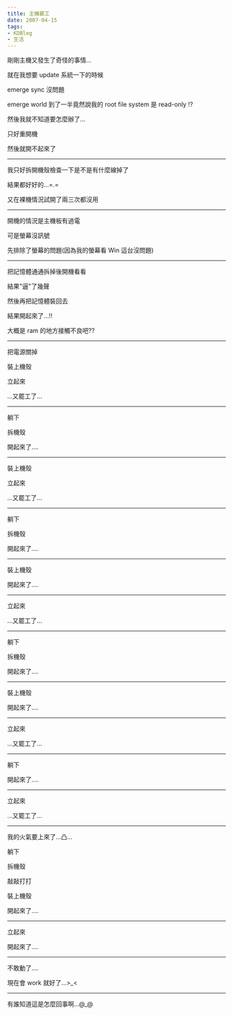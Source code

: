 ```yaml
---
title: 主機罷工
date: 2007-04-15
tags:
- KDBlog
- 生活
---
```

剛剛主機又發生了奇怪的事情...



就在我想要 update 系統一下的時候

emerge sync 沒問題

emerge world 到了一半竟然說我的 root file system 是 read-only !?

然後我就不知道要怎麼辦了...

只好重開機

然後就開不起來了

---

我只好拆開機殼檢查一下是不是有什麼線掉了

結果都好好的...=.=

又在裸機情況試開了兩三次都沒用

---

開機的情況是主機板有過電

可是螢幕沒訊號

先排除了螢幕的問題(因為我的螢幕看 Win 這台沒問題)

---

把記憶體通通拆掉後開機看看

結果"逼"了幾聲

然後再把記憶體裝回去

結果開起來了...!!

大概是 ram 的地方接觸不良吧??

---

把電源關掉

裝上機殼

立起來

...又罷工了...

---

躺下

拆機殼

開起來了....

---

裝上機殼

立起來

...又罷工了...

---

躺下

拆機殼

開起來了....

---

裝上機殼

開起來了....

---

立起來

...又罷工了...

---

躺下

拆機殼

開起來了....

---

裝上機殼

開起來了....

---

立起來

...又罷工了...

---

躺下

開起來了....

---

立起來

...又罷工了...

---

我的火氣要上來了...凸...

躺下

拆機殼

敲敲打打

裝上機殼

開起來了....

---

立起來

開起來了....

---

不敢動了....

現在會 work 就好了...>_<

---

有誰知道這是怎麼回事啊...@_@

